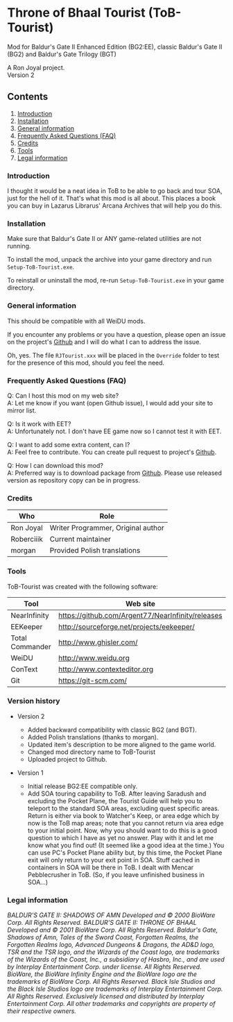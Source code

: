 # Throne of Bhaal Tourist (ToB-Tourist)

Mod for Baldur's Gate II Enhanced Edition (BG2:EE), classic Baldur's Gate II (BG2) and Baldur's Gate Trilogy (BGT)

A Ron Joyal project. <br/>
Version 2

## Contents

1. [Introduction](#introduction)
1. [Installation](#installation)
1. [General information](#general-information)
1. [Frequently Asked Questions (FAQ)](#frequently-asked-questions-faq)
1. [Credits](#credits)
1. [Tools](#tools)
1. [Legal information](#legal-information)

### Introduction

I thought it would be a neat idea in ToB to be able to go back and tour SOA, just for the hell of it. That's what this mod is all about. This places a book you can buy in Lazarus Librarus' Arcana Archives that will help you do this.

### Installation

Make sure that Baldur's Gate II or ANY game-related utilities are not running.

To install the mod, unpack the archive into your game directory and run `Setup-ToB-Tourist.exe`.

To reinstall or uninstall the mod, re-run `Setup-ToB-Tourist.exe` in your game directory.

### General information

This should be compatible with all WeiDU mods.

If you encounter any problems or you have a question, please open an issue on the project's [Github](https://github.com/Roberciiik/ToB-Tourist/issues) and I will do what I can to address the issue.

Oh, yes. The file `RJTourist.xxx` will be placed in the `Override` folder to test for the presence of this mod, should you feel the need.

### Frequently Asked Questions (FAQ)

Q: Can I host this mod on my web site? <br/>
A: Let me know if you want (open Github issue), I would add your site to mirror list.

Q: Is it work with EET? <br/>
A: Unfortunately not. I don't have EE game now so I cannot test it with EET.

Q: I want to add some extra content, can I? <br/>
A: Feel free to contribute. You can create pull request to project's [Github](https://github.com/Roberciiik/ToB-Tourist).

Q: How I can download this mod? <br/>
A: Preferred way is to download package from [Github](https://github.com/Roberciiik/ToB-Tourist/releases). Please use released version as repository copy can be in progress. 

### Credits

| Who | Role |
|-|-|
| Ron Joyal	| Writer Programmer, Original author |
| Roberciiik | Current maintainer |
| morgan | Provided Polish translations |

### Tools

ToB-Tourist was created with the following software:

| Tool | Web site |
|-|-|
| NearInfinity | https://github.com/Argent77/NearInfinity/releases |
| EEKeeper | http://sourceforge.net/projects/eekeeper/ |
| Total Commander | http://www.ghisler.com/ |
| WeiDU | http://www.weidu.org |
| ConText | http://www.contexteditor.org |
| Git | https://git-scm.com/ |

### Version history

- Version 2
    - Added backward compatibility with classic BG2 (and BGT).
    - Added Polish translations (thanks to morgan).
    - Updated item's description to be more aligned to the game world.
    - Changed mod directory name to ToB-Tourist
    - Uploaded project to Github.

- Version 1
    - Initial release BG2:EE compatible only.
    - Add SOA touring capability to ToB. After leaving Saradush and excluding the Pocket Plane, the Tourist Guide will help you to teleport to the standard SOA areas, excluding quest specific areas. Return is either via book to Watcher's Keep, or area edge which by now is the ToB map areas; note that you cannot return via area edge to your initial point. Now, why you should want to do this is a good question to which I have as yet no answer. Play with it and let me know what you find out! (It seemed like a good idea at the time.) You can use PC's Pocket Plane ability but, by this time, the Pocket Plane exit will only return to your exit point in SOA. Stuff cached in containers in SOA will be there in ToB. I dealt with Mencar Pebblecrusher in ToB. (So, if you leave unfinished business in SOA...)

### Legal information

*BALDUR'S GATE II: SHADOWS OF AMN Developed and &copy; 2000 BioWare Corp. All Rights Reserved. BALDUR'S GATE II: THRONE OF BHAAL Developed and &copy; 2001 BioWare Corp. All Rights Reserved. Baldur's Gate, Shadows of Amn, Tales of the Sword Coast, Forgotten Realms, the Forgotten Realms logo, Advanced Dungeons & Dragons, the AD&D logo, TSR and the TSR logo, and the Wizards of the Coast logo, are trademarks of the Wizards of the Coast, Inc., a subsidiary of Hasbro, Inc., and are used by Interplay Entertainment Corp. under license. All Rights Reserved. BioWare, the BioWare Infinity Engine and the BioWare logo are the trademarks of BioWare Corp. All Rights Reserved. Black Isle Studios and the Black Isle Studios logo are trademarks of Interplay Entertainment Corp. All Rights Reserved. Exclusively licensed and distributed by Interplay Entertainment Corp. All other trademarks and copyrights are property of their respective owners.*
